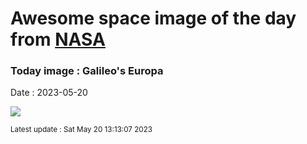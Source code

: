 
# Awesome space image of the day from [NASA](https://api.nasa.gov/)

### Today image : Galileo's Europa
Date : 2023-05-20

![](https://apod.nasa.gov/apod/image/2305/PIA19048europa1024.jpg)

<small>Latest update : Sat May 20 13:13:07 2023</small>
        